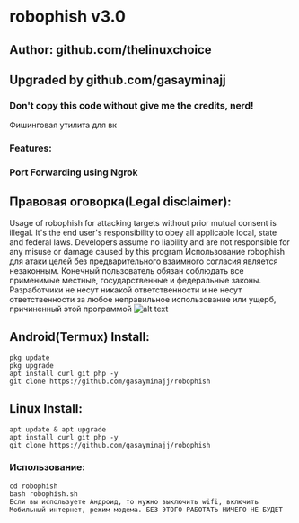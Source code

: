 
# robophish v3.0
## Author: github.com/thelinuxchoice
## Upgraded by github.com/gasayminajj
### Don't copy this code without give me the credits, nerd! 

Фишинговая утилита для вк

### Features:
### Port Forwarding using Ngrok

## Правовая оговорка(Legal disclaimer):

Usage of robophish for attacking targets without prior mutual consent is illegal. It's the end user's responsibility to obey all applicable local, state and federal laws. Developers assume no liability and are not responsible for any misuse or damage caused by this program 
Использование robophish для атаки целей без предварительного взаимного согласия является незаконным. Конечный пользователь обязан соблюдать все применимые местные, государственные и федеральные законы. Разработчики не несут никакой ответственности и не несут ответственности за любое неправильное использование или ущерб, причиненный этой программой
![alt text](https://s8.hostingkartinok.com/uploads/images/2020/10/ac2b9961d22560ce08112b683b897558.png)

## Android(Termux) Install:
```
pkg update
pkg upgrade
apt install curl git php -y
git clone https://github.com/gasayminajj/robophish
```
## Linux Install:
```
apt update & apt upgrade
apt install curl git php -y
git clone https://github.com/gasayminajj/robophish
```
### Использование:
```
cd robophish
bash robophish.sh
Если вы используете Андроид, то нужно выключить wifi, включить Мобильный интернет, режим модема. БЕЗ ЭТОГО РАБОТАТЬ НИЧЕГО НЕ БУДЕТ
```